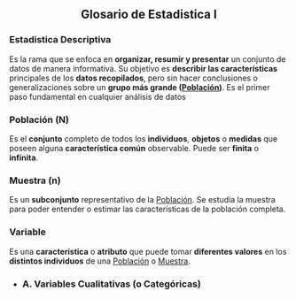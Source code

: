 <h2 align="center"> Glosario de Estadistica I </h2>

### Estadistica Descriptiva  
Es la rama que se enfoca en **organizar, resumir y presentar** un conjunto de datos de manera informativa. Su objetivo es **describir las características** principales de los **datos recopilados**, pero sin hacer conclusiones o generalizaciones sobre un **grupo más grande ([Población](./Apendice-Glosario.md#población-n))**. Es el primer paso fundamental en cualquier análisis de datos

### Población (N)
Es el **conjunto** completo de todos los **individuos**, **objetos** o **medidas** que poseen alguna **característica común** observable. Puede ser **finita** o **infinita**.

### Muestra (n)
 Es un **subconjunto** representativo de la [Población](./Apendice-Glosario.md#población-n). Se estudia la muestra para poder entender o estimar las características de la población completa.

 ### Variable 
 Es una **característica** o **atributo** que puede tomar **diferentes valores** en los **distintos individuos** de una [Población](./Apendice-Glosario.md#población-n) o [Muestra](./Apendice-Glosario.md#muestra-n).

- ### A. Variables Cualitativas (o Categóricas)
  